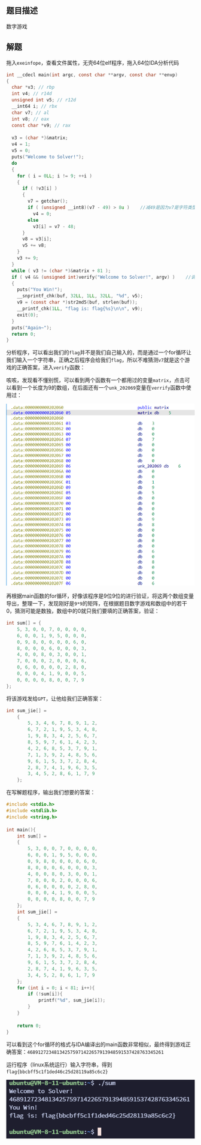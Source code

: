 ## 题目描述

数字游戏

## 解题

拖入`exeinfope`，查看文件属性，无壳64位elf程序，拖入64位IDA分析代码

```c
int __cdecl main(int argc, const char **argv, const char **envp)
{
  char *v3; // rbp
  int v4; // r14d
  unsigned int v5; // r12d
  __int64 i; // rbx
  char v7; // al
  int v8; // eax
  const char *v9; // rax

  v3 = (char *)&matrix;
  v4 = 1;
  v5 = 0;
  puts("Welcome to Solver!");
  do
  {
    for ( i = 0LL; i != 9; ++i )
    {
      if ( !v3[i] )
      {
        v7 = getchar();
        if ( (unsigned __int8)(v7 - 49) > 8u )    //减49是因为v7是字符类型，需转换为数字计算
          v4 = 0;
        else
          v3[i] = v7 - 48;
      }
      v8 = v3[i];
      v5 += v8;
    }
    v3 += 9;
  }
  while ( v3 != (char *)&matrix + 81 );
  if ( v4 && (unsigned int)verify("Welcome to Solver!", argv) )    //调用verify函数判断正确性
  {
    puts("You Win!");
    __snprintf_chk(buf, 32LL, 1LL, 32LL, "%d", v5);
    v9 = (const char *)str2md5(buf, strlen(buf));
    __printf_chk(1LL, "flag is: flag{%s}\n\n", v9);
    exit(0);
  }
  puts("Again~");
  return 0;
}
```



分析程序，可以看出我们的`flag`并不是我们自己输入的，而是通过一个for循环让我们输入一个字符串，正确之后程序会给我们`flag`，所以不难猜测`v7`就是这个游戏的正确答案，进入`verify`函数：

咳咳，发现看不懂别慌，可以看到两个函数有一个都用过的变量`matrix`，点击可以看到一个长度为9的数组，在后面还有一个`unk_202069`变量在`verrify`函数中使用过：

![image-20240220154546829](assets/sum/img/image-20240220154546829.png)

再根据main函数的for循环，好像该程序是9位9位的进行验证，将这两个数组变量导出，整理一下，发现刚好是`9*9`的矩阵，在根据题目数字游戏和数组中的若干0，猜测可能是数独，数组中的0就只我们要填的正确答案，验证：

```c
int sum[] = {
    5, 3, 0, 0, 7, 0, 0, 0, 0, 
    6, 0, 0, 1, 9, 5, 0, 0, 0, 
    0, 9, 8, 0, 0, 0, 0, 6, 0, 
    8, 0, 0, 0, 6, 0, 0, 0, 3, 
    4, 0, 0, 8, 0, 3, 0, 0, 1, 
    7, 0, 0, 0, 2, 0, 0, 0, 6, 
    0, 6, 0, 0, 0, 0, 2, 8, 0, 
    0, 0, 0, 4, 1, 9, 0, 0, 5, 
    0, 0, 0, 0, 8, 0, 0, 7, 9
};
```



将该游戏发给`GPT`，让他给我们正确答案：

```c
int sum_jie[] = 
    {
        5, 3, 4, 6, 7, 8, 9, 1, 2,
        6, 7, 2, 1, 9, 5, 3, 4, 8,
        1, 9, 8, 3, 4, 2, 5, 6, 7,
        8, 5, 9, 7, 6, 1, 4, 2, 3,
        4, 2, 6, 8, 5, 3, 7, 9, 1,
        7, 1, 3, 9, 2, 4, 8, 5, 6,
        9, 6, 1, 5, 3, 7, 2, 8, 4,
        2, 8, 7, 4, 1, 9, 6, 3, 5,
        3, 4, 5, 2, 8, 6, 1, 7, 9
    };
```



在写解题程序，输出我们想要的答案：

```c
#include <stdio.h>
#include <stdlib.h>
#include <string.h>

int main(){
    int sum[] = 
    {
        5, 3, 0, 0, 7, 0, 0, 0, 0, 
        6, 0, 0, 1, 9, 5, 0, 0, 0, 
        0, 9, 8, 0, 0, 0, 0, 6, 0, 
        8, 0, 0, 0, 6, 0, 0, 0, 3, 
        4, 0, 0, 8, 0, 3, 0, 0, 1, 
        7, 0, 0, 0, 2, 0, 0, 0, 6, 
        0, 6, 0, 0, 0, 0, 2, 8, 0, 
        0, 0, 0, 4, 1, 9, 0, 0, 5, 
        0, 0, 0, 0, 8, 0, 0, 7, 9
    };
    int sum_jie[] = 
    {
        5, 3, 4, 6, 7, 8, 9, 1, 2,
        6, 7, 2, 1, 9, 5, 3, 4, 8,
        1, 9, 8, 3, 4, 2, 5, 6, 7,
        8, 5, 9, 7, 6, 1, 4, 2, 3,
        4, 2, 6, 8, 5, 3, 7, 9, 1,
        7, 1, 3, 9, 2, 4, 8, 5, 6,
        9, 6, 1, 5, 3, 7, 2, 8, 4,
        2, 8, 7, 4, 1, 9, 6, 3, 5,
        3, 4, 5, 2, 8, 6, 1, 7, 9
    };
    for (int i = 0; i < 81; i++){
        if (!sum[i]){
            printf("%d", sum_jie[i]);
        }
    }

    return 0;
}
```



可以看到这个for循环的格式与IDA编译出的main函数非常相似，最终得到游戏正确答案：`468912723481342575971422657913948591537428763345261`

运行程序（linux系统运行）输入字符串，得到`flag{bbcbff5c1f1ded46c25d28119a85c6c2}`

![image-20240220154635767](assets/sum/img/image-20240220154635767.png)